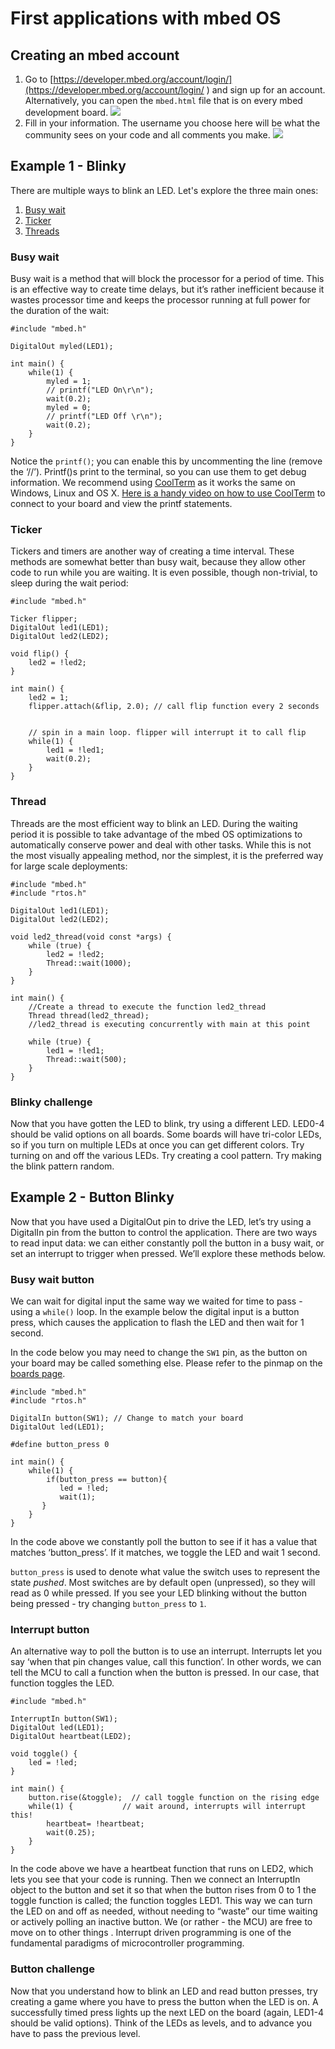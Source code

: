 # First applications with mbed OS

## Creating an mbed account

1. Go to [https://developer.mbed.org/account/login/](https://developer.mbed.org/account/login/ ) and sign up for an account. Alternatively, you can open the `mbed.html` file that is on every mbed development board. 
    <span class="images">![](img/image05.png)</span>
1. Fill in your information. The username you choose here will be what the community sees on your code and all comments you make.
    <span class="images">![](img/image01.png)</span>

## Example 1 - Blinky
There are multiple ways to blink an LED. Let's explore the three main ones:

1. [Busy wait](#busy-wait)
1. [Ticker](#ticker)
1. [Threads](#thread) 

### Busy wait
Busy wait is a method that will block the processor for a period of time. This is an effective way to create time delays, but it’s rather inefficient because it wastes processor time and keeps the processor running at full power for the duration of the wait:

```
#include "mbed.h"

DigitalOut myled(LED1);

int main() {
    while(1) {
        myled = 1;
        // printf("LED On\r\n");
        wait(0.2);
        myled = 0;
        // printf("LED Off \r\n");
        wait(0.2);
    }
}
```

Notice the `printf()`; you can enable this by uncommenting the line (remove the ‘//’). Printf()s print to the terminal, so you can use them to get debug information. We recommend using [CoolTerm](http://freeware.the-meiers.org/) as it works the same on Windows, Linux and OS X. [Here is a handy video on how to use CoolTerm](https://www.youtube.com/watch?v=jAMTXK9HjfU) to connect to your board and view the printf statements. 

### Ticker 
Tickers and timers are another way of creating a time interval. These methods are somewhat better than busy wait, because they allow other code to run while you are waiting. It is even possible, though non-trivial, to sleep during the wait period: 

```
#include "mbed.h"
 
Ticker flipper;
DigitalOut led1(LED1);
DigitalOut led2(LED2);
 
void flip() {
    led2 = !led2;
}
 
int main() {
    led2 = 1;
    flipper.attach(&flip, 2.0); // call flip function every 2 seconds 


    // spin in a main loop. flipper will interrupt it to call flip
    while(1) {
        led1 = !led1;
        wait(0.2);
    }
}

```

### Thread 
Threads are the most efficient way to blink an LED. During the waiting period it is possible to take advantage of the mbed OS optimizations to automatically conserve power and deal with other tasks. While this is not the most visually appealing method, nor the simplest, it is the preferred way for large scale deployments:

```
#include "mbed.h"
#include "rtos.h"
 
DigitalOut led1(LED1);
DigitalOut led2(LED2);
 
void led2_thread(void const *args) {
    while (true) {
        led2 = !led2;
        Thread::wait(1000);
    }
}
 
int main() {
    //Create a thread to execute the function led2_thread
    Thread thread(led2_thread);
    //led2_thread is executing concurrently with main at this point
    
    while (true) {
        led1 = !led1;
        Thread::wait(500);
    }
}
```

### Blinky challenge
Now that you have gotten the LED to blink, try using a different LED. LED0-4 should be valid options on all boards. Some boards will have tri-color LEDs, so if you turn on multiple LEDs at once you can get different colors. Try turning on and off the various LEDs. Try creating a cool pattern. Try making the blink pattern random. 

## Example 2 - Button Blinky
Now that you have used a DigitalOut pin to drive the LED, let’s try using a DigitalIn pin from the button to control the application. There are two ways to read input data: we can either constantly poll the button in a busy wait, or set an interrupt to trigger when pressed. We’ll explore these methods below. 

### Busy wait button
We can wait for digital input the same way we waited for time to pass - using a `while()` loop. In the example below the digital input is  a button press, which causes the application to flash the LED and then wait for 1 second. 

In the code below you may need to change the `SW1` pin, as the button on your board may be called something else. Please refer to the pinmap on the [boards page](https://developer.mbed.org/platforms/). 

```
#include "mbed.h"
#include "rtos.h"
 
DigitalIn button(SW1); // Change to match your board
DigitalOut led(LED1);

#define button_press 0

int main() {
    while(1) {
        if(button_press == button){
           led = !led;
           wait(1);
       }
    }
}
```

In the code above we constantly poll the button to see if it has a value that matches ‘button_press’. If it matches, we toggle the LED and wait 1 second. 

`button_press` is used to denote what value the switch uses to represent the state *pushed*. Most switches are by default open (unpressed), so they will read as 0 while pressed. If you see your LED blinking without the button being pressed - try changing `button_press`  to `1`.


### Interrupt button
An alternative way to poll the button is to use an interrupt. Interrupts let you say ‘when that pin changes value, call this function’. In other words, we can tell the MCU to call a function when the button is pressed. In our case, that function toggles the LED. 

```
#include "mbed.h"
 
InterruptIn button(SW1);
DigitalOut led(LED1);
DigitalOut heartbeat(LED2);
 
void toggle() {
    led = !led;
}
 
int main() {
    button.rise(&toggle);  // call toggle function on the rising edge
    while(1) {           // wait around, interrupts will interrupt this!
        heartbeat= !heartbeat;
        wait(0.25);
    }
}
```

In the code above we have a heartbeat function that runs on LED2, which lets you see that your code is running. Then we connect an InterruptIn object to the button and set it so that when the button rises from 0 to 1 the toggle function is called; the function toggles LED1. This way we can turn the LED on and off as needed, without needing to “waste” our time waiting or actively polling an inactive button. We (or rather - the MCU) are free to move on to other things . Interrupt driven programming is one of the fundamental paradigms of microcontroller programming. 

### Button challenge
Now that you understand how to blink an LED and read button presses, try creating a game where you have to press the button when the LED is on. A successfully timed press lights up the next LED on the board (again, LED1-4 should be valid options). Think of the LEDs as levels, and to advance you have to pass the previous level. 

